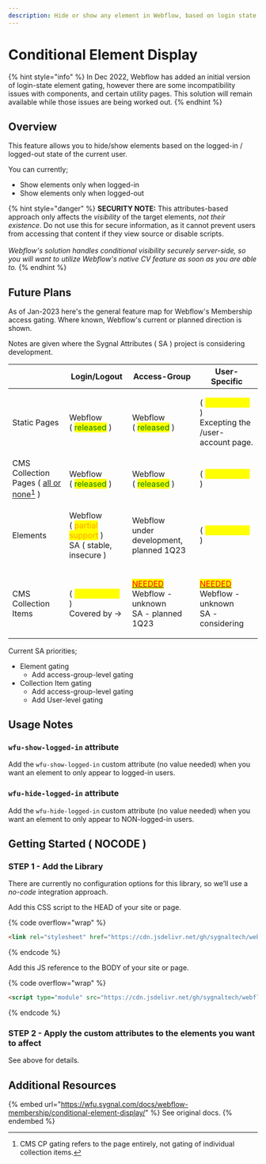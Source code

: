 ```yaml
---
description: Hide or show any element in Webflow, based on login state
---
```


# Conditional Element Display

{% hint style="info" %}
In Dec 2022, Webflow has added an initial version of login-state element gating, however there are some incompatibility issues with components, and certain utility pages. This solution will remain available while those issues are being worked out.
{% endhint %}

## Overview

This feature allows you to hide/show elements based on the logged-in / logged-out state of the current user.

You can currently;

* Show elements only when logged-in
* Show elements only when logged-out

{% hint style="danger" %}
**SECURITY NOTE:** This attributes-based approach only affects the _visibility_ of the target elements, _not their existence_. Do not use this for secure information, as it cannot prevent users from accessing that content if they view source or disable scripts.\
\
_Webflow's solution handles conditional visibility securely server-side, so you will want to utilize Webflow's native CV feature as soon as you are able to._
{% endhint %}

## Future Plans

As of Jan-2023 here's the general feature map for Webflow's Membership access gating. Where known, Webflow's current or planned direction is shown.&#x20;

Notes are given where the Sygnal Attributes ( SA ) project is considering development.&#x20;

|                                                                | Login/Logout                                                                                        | Access-Group                                                                                                                                                               | User-Specific                                                                                                                                                             |
| -------------------------------------------------------------- | --------------------------------------------------------------------------------------------------- | -------------------------------------------------------------------------------------------------------------------------------------------------------------------------- | ------------------------------------------------------------------------------------------------------------------------------------------------------------------------- |
| Static Pages                                                   | <p>Webflow <br>( <mark style="color:green;">released</mark> )</p>                                   | <p>Webflow<br>( <mark style="color:green;">released</mark> )</p>                                                                                                           | <p>( <mark style="color:yellow;">no use case</mark> )<br>Excepting the /user-account page.</p>                                                                            |
| CMS Collection Pages ( [all or none](#user-content-fn-1)[^1] ) | <p>Webflow<br>( <mark style="color:green;">released</mark> )</p>                                    | <p>Webflow<br>( <mark style="color:green;">released</mark> )</p>                                                                                                           | ( <mark style="color:yellow;">no use case</mark> )                                                                                                                        |
| Elements                                                       | <p>Webflow<br>( <mark style="color:orange;">partial support</mark> )<br>SA ( stable, insecure )</p> | <p>Webflow<br>under development, planned 1Q23 </p>                                                                                                                         | ( <mark style="color:yellow;">no use case</mark> )                                                                                                                        |
| CMS Collection Items                                           | <p>( <mark style="color:yellow;">no use case</mark> )<br>Covered by -></p>                          | <p><mark style="color:red;"></mark><a data-footnote-ref href="#user-content-fn-2"><mark style="color:red;">NEEDED</mark></a><br>Webflow - unknown<br>SA - planned 1Q23</p> | <p><mark style="color:red;"></mark><a data-footnote-ref href="#user-content-fn-3"><mark style="color:red;">NEEDED</mark></a><br>Webflow - unknown<br>SA - considering</p> |

Current SA priorities;&#x20;

* Element gating
  * Add access-group-level gating
* Collection Item gating
  * Add access-group-level gating
  * Add User-level gating&#x20;

## Usage Notes <a href="#usage-notes" id="usage-notes"></a>

### `wfu-show-logged-in` attribute <a href="#wfu-show-logged-in-attribute" id="wfu-show-logged-in-attribute"></a>

Add the `wfu-show-logged-in` custom attribute (no value needed) when you want an element to only appear to logged-in users.

### `wfu-hide-logged-in` attribute <a href="#wfu-hide-logged-in-attribute" id="wfu-hide-logged-in-attribute"></a>

Add the `wfu-hide-logged-in` custom attribute (no value needed) when you want an element to only appear to NON-logged-in users.

## Getting Started ( NOCODE ) <a href="#getting-started-nocode" id="getting-started-nocode"></a>

### STEP 1 - Add the Library <a href="#step-1---add-the-library" id="step-1---add-the-library"></a>

There are currently no configuration options for this library, so we’ll use a _no-code_ integration approach.

Add this CSS script to the HEAD of your site or page.

{% code overflow="wrap" %}
```html
<link rel="stylesheet" href="https://cdn.jsdelivr.net/gh/sygnaltech/webflow-util@4.0/dist/css/webflow-membership.min.css">
```
{% endcode %}

Add this JS reference to the BODY of your site or page.

{% code overflow="wrap" %}
```html
<script type="module" src="https://cdn.jsdelivr.net/gh/sygnaltech/webflow-util@4.0/src/nocode/webflow-membership.min.js"></script>
```
{% endcode %}

### STEP 2 - Apply the custom attributes to the elements you want to affect <a href="#step-2---apply-the-custom-attributes-to-the-elements-you-want-to-affect" id="step-2---apply-the-custom-attributes-to-the-elements-you-want-to-affect"></a>

See above for details.

## Additional Resources

{% embed url="https://wfu.sygnal.com/docs/webflow-membership/conditional-element-display/" %}
See original docs.
{% endembed %}

[^1]: CMS CP gating refers to the page entirely, not gating of individual collection items.

[^2]: Needed to mix paid, free & levelled content such as courses, blog articles.&#x20;

[^3]: Needed for app-like capability, dashboards, invoice histories, order histories, client deliverables, and other user-specific content delivery.
